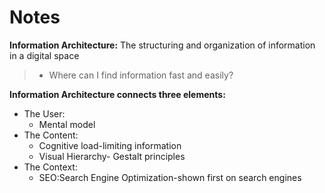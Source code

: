 # Notes
**Information Architecture:** The structuring and organization of information in a digital space
>- Where can I find information fast and easily?

**Information Architecture connects three elements:**
- The User: 
    - Mental model
- The Content: 
    - Cognitive load-limiting information
    - Visual Hierarchy- Gestalt principles
- The Context:
    - SEO:Search Engine Optimization-shown first on search engines
